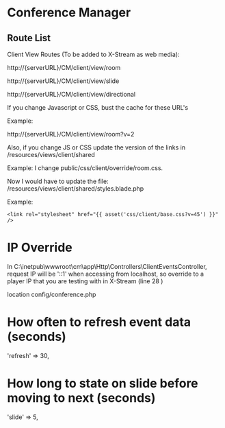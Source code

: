 # Conference Manager

## Route List

Client View Routes (To be added to X-Stream as web media):

http://{serverURL}/CM/client/view/room

http://{serverURL}/CM/client/view/slide

http://{serverURL}/CM/client/view/directional

If you change Javascript or CSS, bust the cache for these URL's

Example:

http://{serverURL}/CM/client/view/room?v=2

Also, if you change JS or CSS update the version of the links in /resources/views/client/shared

Example: I change public/css/client/override/room.css.

Now I would have to update the file: /resources/views/client/shared/styles.blade.php

Example:

`<link rel="stylesheet" href="{{ asset('css/client/base.css?v=45') }}" />`

# IP Override

In C:\inetpub\wwwroot\cm\app\Http\Controllers\ClientEventsController, request IP will be '::1' when accessing from localhost, so override to a player IP that you are testing with in X-Stream (line 28 )





location config/conference.php

 # How often to refresh event data (seconds)

  'refresh' => 30,

  # How long to state on slide before moving to next (seconds)

  'slide' => 5,